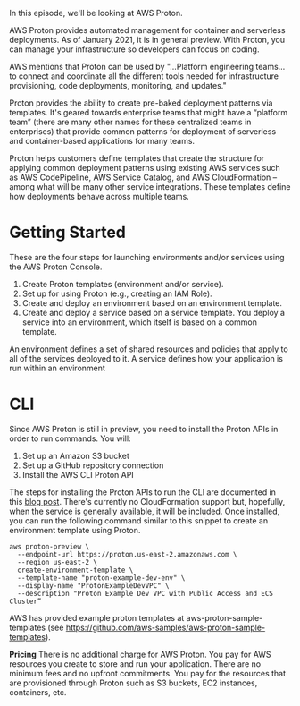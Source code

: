 In this episode, we'll be looking at AWS Proton. 

AWS Proton provides automated management for container and serverless deployments. As of January 2021, it is in general preview. With Proton, you can manage your infrastructure so developers can focus on coding.

AWS mentions that Proton can be used by "…Platform engineering teams…to connect and coordinate all the different tools needed for infrastructure provisioning, code deployments, monitoring, and updates."

Proton provides the ability to create pre-baked deployment patterns via templates. It's geared towards enterprise teams that might have a “platform team” (there are many other names for these centralized teams in enterprises) that provide common patterns for deployment of serverless and container-based applications for many teams. 

Proton helps customers define templates that create the structure for applying common deployment patterns using existing AWS services such as AWS CodePipeline, AWS Service Catalog, and AWS CloudFormation – among what will be many other service integrations. These templates define how deployments behave across multiple teams. 

# Getting Started
These are the four steps for launching environments and/or services using the AWS Proton Console.

1. Create Proton templates (environment and/or service).
1. Set up for using Proton (e.g., creating an IAM Role).
1. Create and deploy an environment based on an environment template.
1. Create and deploy a service based on a service template. You deploy a service into an environment, which itself is based on a common template. 

An environment defines a set of shared resources and policies that apply to all of the services deployed to it. A service defines how your application is run within an environment

# CLI
Since AWS Proton is still in preview, you need to install the Proton APIs in order to run commands. You will:

1. Set up an Amazon S3 bucket
1. Set up a GitHub repository connection
1. Install the AWS CLI Proton API

The steps for installing the Proton APIs to run the CLI are documented in this [blog post](https://aws.amazon.com/blogs/containers/intro-to-aws-proton/). There's currently no CloudFormation support but, hopefully, when the service is generally available, it will be included. Once installed, you can run the following command similar to this snippet to create an environment template using Proton.

```
aws proton-preview \
  --endpoint-url https://proton.us-east-2.amazonaws.com \
  --region us-east-2 \
  create-environment-template \
  --template-name "proton-example-dev-env" \
  --display-name "ProtonExampleDevVPC" \
  --description "Proton Example Dev VPC with Public Access and ECS Cluster”
```

AWS has provided example proton templates at aws-proton-sample-templates (see https://github.com/aws-samples/aws-proton-sample-templates).

**Pricing**
There is no additional charge for AWS Proton. You pay for AWS resources you create to store and run your application. There are no minimum fees and no upfront commitments. You pay for the resources that are provisioned through Proton such as S3 buckets, EC2 instances, containers, etc. 
